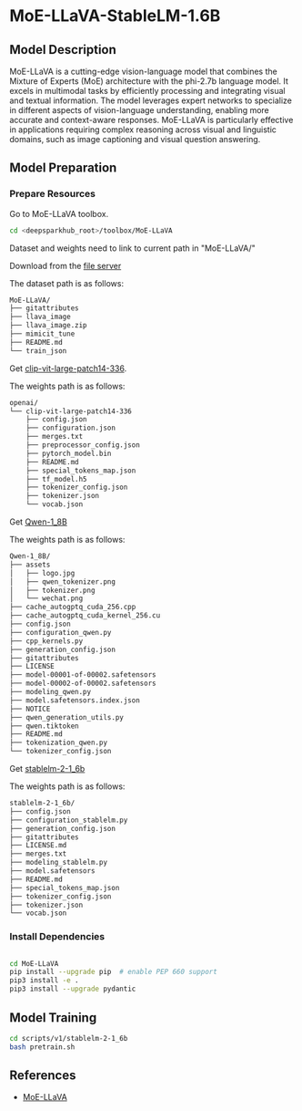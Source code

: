 # MoE-LLaVA-StableLM-1.6B

## Model Description

MoE-LLaVA is a cutting-edge vision-language model that combines the Mixture of Experts (MoE) architecture with the
phi-2.7b language model. It excels in multimodal tasks by efficiently processing and integrating visual and textual
information. The model leverages expert networks to specialize in different aspects of vision-language understanding,
enabling more accurate and context-aware responses. MoE-LLaVA is particularly effective in applications requiring
complex reasoning across visual and linguistic domains, such as image captioning and visual question answering.

## Model Preparation

### Prepare Resources

Go to MoE-LLaVA toolbox.

```bash
cd <deepsparkhub_root>/toolbox/MoE-LLaVA
```

Dataset and weights need to link to current path in "MoE-LLaVA/"

Download from the [file server](http://files.deepspark.org.cn:880/deepspark)

The dataset path is as follows:

```bash
MoE-LLaVA/
├── gitattributes
├── llava_image
├── llava_image.zip
├── mimicit_tune
├── README.md
└── train_json
```

Get [clip-vit-large-patch14-336](http://files.deepspark.org.cn:880/deepspark/openai/).

The weights path is as follows:

```bash
openai/
└── clip-vit-large-patch14-336
    ├── config.json
    ├── configuration.json
    ├── merges.txt
    ├── preprocessor_config.json
    ├── pytorch_model.bin
    ├── README.md
    ├── special_tokens_map.json
    ├── tf_model.h5
    ├── tokenizer_config.json
    ├── tokenizer.json
    └── vocab.json
```

Get [Qwen-1_8B](http://files.deepspark.org.cn:880/deepspark/Qwen-1_8B)

The weights path is as follows:

```bash
Qwen-1_8B/
├── assets
│   ├── logo.jpg
│   ├── qwen_tokenizer.png
│   ├── tokenizer.png
│   └── wechat.png
├── cache_autogptq_cuda_256.cpp
├── cache_autogptq_cuda_kernel_256.cu
├── config.json
├── configuration_qwen.py
├── cpp_kernels.py
├── generation_config.json
├── gitattributes
├── LICENSE
├── model-00001-of-00002.safetensors
├── model-00002-of-00002.safetensors
├── modeling_qwen.py
├── model.safetensors.index.json
├── NOTICE
├── qwen_generation_utils.py
├── qwen.tiktoken
├── README.md
├── tokenization_qwen.py
└── tokenizer_config.json
```

Get [stablelm-2-1_6b](http://files.deepspark.org.cn:880/deepspark/stablelm-2-1_6b)

The weights path is as follows:

```bash
stablelm-2-1_6b/
├── config.json
├── configuration_stablelm.py
├── generation_config.json
├── gitattributes
├── LICENSE.md
├── merges.txt
├── modeling_stablelm.py
├── model.safetensors
├── README.md
├── special_tokens_map.json
├── tokenizer_config.json
├── tokenizer.json
└── vocab.json
```

### Install Dependencies

```bash

cd MoE-LLaVA
pip install --upgrade pip  # enable PEP 660 support
pip3 install -e .
pip3 install --upgrade pydantic

```

## Model Training

```bash
cd scripts/v1/stablelm-2-1_6b
bash pretrain.sh
```

## References

- [MoE-LLaVA](https://github.com/PKU-YuanGroup/MoE-LLaVA)
